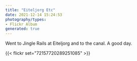 ```yaml
---
title: "Eiteljorg Etc"
date: 2021-12-14 15:24:53
photography/types:
- Flickr Album
generated: true
---
```

Went to Jingle Rails at Eiteljorg and to the canal. A good day.

{{< flickr set="72157720289251085" >}}
